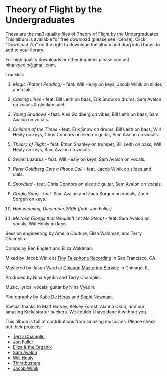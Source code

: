 Theory of Flight by the Undergraduates
=======================================

These are the mp3-quality files of Theory of Flight by the Undergraduates. This album is available for free download (please see license). Click "Download Zip" on the right to download the album and drag into iTunes to add to your library.

For high quality downloads or other inquiries please contact nina.vyedin@gmail.com.

Tracklist:

1. *Magic (Patent Pending)* - feat. Will Healy on keys, Jacob Winik on slides and dials.

2. *Casting Lines* - feat. Bill Leith on bass, Erik Snow on drums, Sam Avalon on vocals & glockenspiel.

3. *Young Shadows* - feat. Alex Goldberg on vibes, Bill Leith on bass, Sam Avalon on vocals.

4. *Children of the Times* - feat. Erik Snow on drums, Bill Leith on bass, Will Healy on keys, Chris Connors on electric guitar, Sam Avalon on vocals.

5. *Theory of Flight* - feat. Ethan Shanley on trumpet, Bill Leith on bass, Will Healy on keys, Sam Avalon on vocals.

6. *Sweet Lazarus* - feat. Will Healy on keys, Sam Avalon on vocals.

7. *Peter Goldberg Gets a Phone Call* - feat. Jacob Winik on slides and dials.

8. *Snowbird* - feat. Chris Connors on electric guitar, Sam Avalon on vocals.

9. *Cradle Song* - feat. Sam Avalon and Zach Sorgen on vocals, Zach Sorgen on keys.

10. *Homecoming, December 2006 (feat. Jon Fuller)*

11. *Melrose (Songs that Wouldn't Let Me Sleep)* - feat. Sam Avalon on vocals, Will Healy on keys.


Session engineering by Amelia Couture, Eliza Waldman, and Terry Champlin.

Comps by Ben Englert and Eliza Waldman.

Mixed by Jacob Winik at [Tiny Telephone Recording](http://www.tinytelephone.com/) in San Francisco, CA.

Mastered by Jason Ward at [Chicago Mastering Service](http://www.chicagomasteringservice.com/) in Chicago, IL.

Produced by Nina Vyedin and Terry Champlin.


Music, lyrics, vocals, guitar by Nina Vyedin.

Photography by [Katie De Heras](http://www.katiedeheras.com/) and [Sophi Newman](http://sophinewman.com/).

Special thanks to Matt Harvey, Kelsey Forest, Alanna Okun, and our amazing Kickastarter backers. We couldn't have done it without you.




This album is full of contributions from amazing musicians. Please check out their projects:

* [Terry Champlin](http://www.terrychamplin.com/)
* [Jon Fuller](http://www.jonfullermusic.com/)
* [Eliza & the Organix](http://elizaandtheorganix.bandcamp.com/album/the-organix-experience)
* [Sam Avalon](http://samavalon.com/)
* [Will Healy](http://williamhealymusic.com/)
* [Thirstbusters](http://thirstbusters.net/)
* [Jacob Winik](http://www.jacobwinik.com/)